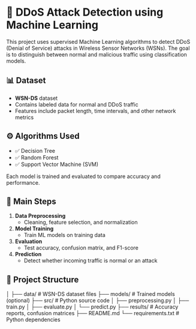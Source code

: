 # 🔐 DDoS Attack Detection using Machine Learning

This project uses supervised Machine Learning algorithms to detect DDoS (Denial of Service) attacks in Wireless Sensor Networks (WSNs). The goal is to distinguish between normal and malicious traffic using classification models.

## 📊 Dataset

- **WSN-DS** dataset
- Contains labeled data for normal and DDoS traffic
- Features include packet length, time intervals, and other network metrics

## ⚙️ Algorithms Used

- ✅ Decision Tree
- ✅ Random Forest
- ✅ Support Vector Machine (SVM)

Each model is trained and evaluated to compare accuracy and performance.

## 🧠 Main Steps

1. **Data Preprocessing**
   - Cleaning, feature selection, and normalization
2. **Model Training**
   - Train ML models on training data
3. **Evaluation**
   - Test accuracy, confusion matrix, and F1-score
4. **Prediction**
   - Detect whether incoming traffic is normal or an attack

## 📁 Project Structure

│
├── data/ # WSN-DS dataset files
├── models/ # Trained models (optional)
├── src/ # Python source code
│ ├── preprocessing.py
│ ├── train.py
│ ├── evaluate.py
│ └── predict.py
├── results/ # Accuracy reports, confusion matrices
├── README.md
└── requirements.txt # Python dependencies
